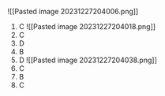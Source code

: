 ![[Pasted image 20231227204006.png]]
1. C
![[Pasted image 20231227204018.png]]
3. C
4. D
5. B
6. D
![[Pasted image 20231227204038.png]]
8. C
9. B
10. C
